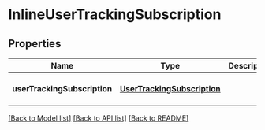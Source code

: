 # InlineUserTrackingSubscription
## Properties

Name | Type | Description | Notes
------------ | ------------- | ------------- | -------------
**userTrackingSubscription** | [**UserTrackingSubscription**](UserTrackingSubscription.md) |  | [optional] [default to null]

[[Back to Model list]](../README.md#documentation-for-models) [[Back to API list]](../README.md#documentation-for-api-endpoints) [[Back to README]](../README.md)

